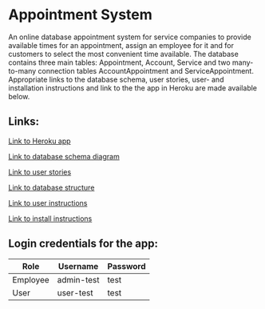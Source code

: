 # Appointment System

An online database appointment system for service companies to provide available times for an appointment, assign an employee for it and for customers to select the most convenient time available. The database contains three main tables: Appointment, Account, Service and two many-to-many connection tables AccountAppointment and ServiceAppointment. Appropriate links to the database schema, user stories, user- and installation instructions and link to the the app in Heroku are made available below.

## Links:

[Link to Heroku app](https://tsoha-appointmentsystem-demo.herokuapp.com/) 

[Link to database schema diagram](https://github.com/tommise/AppointmentSystem/blob/master/documentation/db_schema.pdf) 

[Link to user stories](https://github.com/tommise/AppointmentSystem/blob/master/documentation/user_stories.md) 

[Link to database structure](https://github.com/tommise/AppointmentSystem/blob/master/documentation/db_structure.md)

[Link to user instructions](https://github.com/tommise/AppointmentSystem/blob/master/documentation/user_instructions.md)

[Link to install instructions](https://github.com/tommise/AppointmentSystem/blob/master/documentation/install_instructions.md) 

## Login credentials for the app:

Role | Username | Password
------------ | ------------ | -------------
Employee | admin-test | test
User | user-test | test
